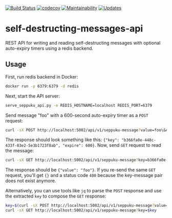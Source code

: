 [![Build Status](https://travis-ci.org/smomni/self-destructing-messages-api.svg?branch=master)](https://travis-ci.org/smomni/self-destructing-messages-api)
[![codecov](https://codecov.io/gh/smomni/self-destructing-messages-api/branch/master/graph/badge.svg)](https://codecov.io/gh/smomni/self-destructing-messages-api)
[![Maintainability](https://api.codeclimate.com/v1/badges/34b7685d825a9a9a96a2/maintainability)](https://codeclimate.com/github/smomni/self-destructing-messages-api/maintainability)
[![Updates](https://pyup.io/repos/github/smomni/self-destructing-messages-api/shield.svg)](https://pyup.io/repos/github/smomni/self-destructing-messages-api/)

# self-destructing-messages-api

REST API for writing and reading self-destructing messages with optional auto-expiry timers using a redis backend.


## Usage

First, run redis backend in Docker:

```bash
docker run -p 6379:6379 -d redis
```

Next, start the API server:

```bash
serve_seppuku_api.py -e REDIS_HOSTNAME=localhost REDIS_PORT=6379
```

Send message "foo" with a 600-second auto-expiry timer as a `POST` request:

```bash
curl -sX POST http://localhost:5002/api/v1/seppuku-message?value=foo\&expire=600
```

The response should look something like this: `{"key": "b366fa0e-448c-433f-83e2-5e3b1723f8ab", "expire": 600}`. 
Now, send `GET` request to read the message:

```bash
curl -sX GET http://localhost:5002/api/v1/seppuku-message?key=b366fa0e-448c-433f-83e2-5e3b1723f8ab
``` 

The response should be `{"value": "foo"}`. 
If you re-send the same `GET` request, you'll get `{}` and a status code `400` because the key-message pair does not exist anymore.

Alternatively, you can use tools like `jq` to parse the `POST` response and use the extracted `key` to compose the `GET` response:

```bash
key=$(curl -sX POST http://localhost:5002/api/v1/seppuku-message?value=foo\&expire=600 | jq -r '.key')
curl -sX GET http://localhost:5002/api/v1/seppuku-message?key=$key
```
